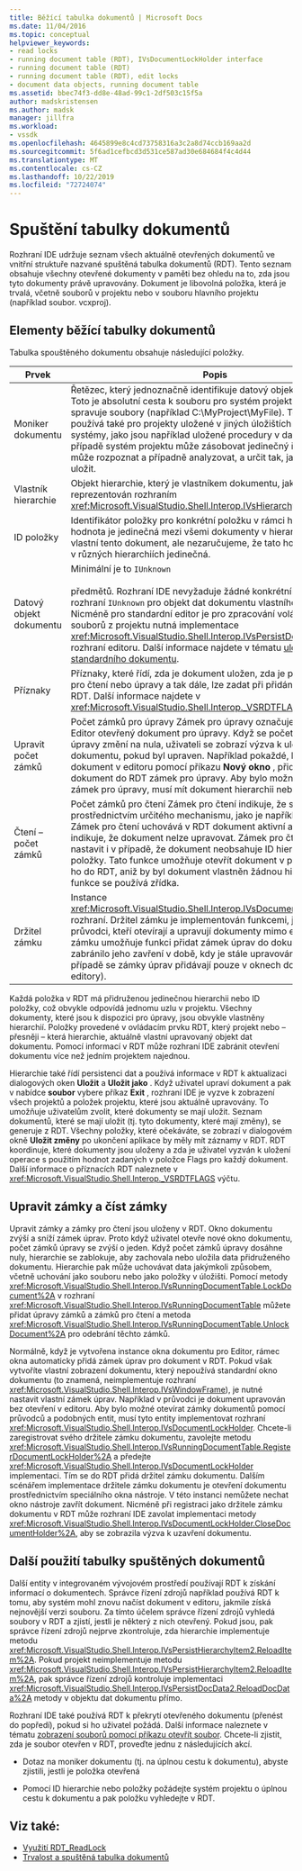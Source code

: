 ```yaml
---
title: Běžící tabulka dokumentů | Microsoft Docs
ms.date: 11/04/2016
ms.topic: conceptual
helpviewer_keywords:
- read locks
- running document table (RDT), IVsDocumentLockHolder interface
- running document table (RDT)
- running document table (RDT), edit locks
- document data objects, running document table
ms.assetid: bbec74f3-dd8e-48ad-99c1-2df503c15f5a
author: madskristensen
ms.author: madsk
manager: jillfra
ms.workload:
- vssdk
ms.openlocfilehash: 4645899e8c4cd73758316a3c2a8d74ccb169aa2d
ms.sourcegitcommit: 5f6ad1cefbcd3d531ce587ad30e684684f4c4d44
ms.translationtype: MT
ms.contentlocale: cs-CZ
ms.lasthandoff: 10/22/2019
ms.locfileid: "72724074"
---
```

# <a name="running-document-table"></a>Spuštění tabulky dokumentů
Rozhraní IDE udržuje seznam všech aktuálně otevřených dokumentů ve vnitřní struktuře nazvané spuštěná tabulka dokumentů (RDT). Tento seznam obsahuje všechny otevřené dokumenty v paměti bez ohledu na to, zda jsou tyto dokumenty právě upravovány. Dokument je libovolná položka, která je trvalá, včetně souborů v projektu nebo v souboru hlavního projektu (například soubor. vcxproj).

## <a name="elements-of-the-running-document-table"></a>Elementy běžící tabulky dokumentů
 Tabulka spouštěného dokumentu obsahuje následující položky.

|Prvek|Popis|
|-------------|-----------------|
|Moniker dokumentu|Řetězec, který jednoznačně identifikuje datový objekt dokumentu. Toto je absolutní cesta k souboru pro systém projektu, který spravuje soubory (například C:\MyProject\MyFile). Tento řetězec se používá také pro projekty uložené v jiných úložištích než souborové systémy, jako jsou například uložené procedury v databázi. V tomto případě systém projektu může zásobovat jedinečný řetězec, který může rozpoznat a případně analyzovat, a určit tak, jak dokument uložit.|
|Vlastník hierarchie|Objekt hierarchie, který je vlastníkem dokumentu, jak je reprezentován rozhraním <xref:Microsoft.VisualStudio.Shell.Interop.IVsHierarchy>.|
|ID položky|Identifikátor položky pro konkrétní položku v rámci hierarchie. Tato hodnota je jedinečná mezi všemi dokumenty v hierarchii, které vlastní tento dokument, ale nezaručujeme, že tato hodnota nebude v různých hierarchiích jedinečná.|
|Datový objekt dokumentu|Minimální je to `IUnknown`<br /><br /> předmětů. Rozhraní IDE nevyžaduje žádné konkrétní rozhraní mimo rozhraní `IUnknown` pro objekt dat dokumentu vlastního editoru. Nicméně pro standardní editor je pro zpracování volání trvalosti souborů z projektu nutná implementace <xref:Microsoft.VisualStudio.Shell.Interop.IVsPersistDocData2> rozhraní editoru. Další informace najdete v tématu [uložení standardního dokumentu](../../extensibility/internals/saving-a-standard-document.md).|
|Příznaky|Příznaky, které řídí, zda je dokument uložen, zda je použit zámek pro čtení nebo úpravy a tak dále, lze zadat při přidání položek do RDT. Další informace najdete v <xref:Microsoft.VisualStudio.Shell.Interop._VSRDTFLAGS> výčtu.|
|Upravit počet zámků|Počet zámků pro úpravy Zámek pro úpravy označuje, že má některý Editor otevřený dokument pro úpravy. Když se počet zámků pro úpravy změní na nula, uživateli se zobrazí výzva k uložení dokumentu, pokud byl upraven. Například pokaždé, když otevřete dokument v editoru pomocí příkazu **Nový okno** , přidá se pro tento dokument do RDT zámek pro úpravy. Aby bylo možné nastavit zámek pro úpravy, musí mít dokument hierarchii nebo ID položky.|
|Čtení – počet zámků|Počet zámků pro čtení Zámek pro čtení indikuje, že se dokument čte prostřednictvím určitého mechanismu, jako je například Průvodce. Zámek pro čtení uchovává v RDT dokument aktivní a zároveň indikuje, že dokument nelze upravovat. Zámek pro čtení můžete nastavit i v případě, že dokument neobsahuje ID hierarchie nebo položky. Tato funkce umožňuje otevřít dokument v paměti a zadat ho do RDT, aniž by byl dokument vlastněn žádnou hierarchií. Tato funkce se používá zřídka.|
|Držitel zámku|Instance <xref:Microsoft.VisualStudio.Shell.Interop.IVsDocumentLockHolder>ho rozhraní. Držitel zámku je implementován funkcemi, jako jsou průvodci, kteří otevírají a upravují dokumenty mimo editor. Držitel zámku umožňuje funkci přidat zámek úprav do dokumentu, aby se zabránilo jeho zavření v době, kdy je stále upravován. V normálním případě se zámky úprav přidávají pouze v oknech dokumentů (tj. editory).|

 Každá položka v RDT má přidruženou jedinečnou hierarchii nebo ID položky, což obvykle odpovídá jednomu uzlu v projektu. Všechny dokumenty, které jsou k dispozici pro úpravy, jsou obvykle vlastněny hierarchií. Položky provedené v ovládacím prvku RDT, který projekt nebo – přesněji – která hierarchie, aktuálně vlastní upravovaný objekt dat dokumentu. Pomocí informací v RDT může rozhraní IDE zabránit otevření dokumentu více než jedním projektem najednou.

 Hierarchie také řídí persistenci dat a používá informace v RDT k aktualizaci dialogových oken **Uložit** a **Uložit jako** . Když uživatel upraví dokument a pak v nabídce **soubor** vybere příkaz **Exit** , rozhraní IDE je vyzve k zobrazení všech projektů a položek projektu, které jsou aktuálně upravovány. To umožňuje uživatelům zvolit, které dokumenty se mají uložit. Seznam dokumentů, které se mají uložit (tj. tyto dokumenty, které mají změny), se generuje z RDT. Všechny položky, které očekáváte, se zobrazí v dialogovém okně **Uložit změny** po ukončení aplikace by měly mít záznamy v RDT. RDT koordinuje, které dokumenty jsou uloženy a zda je uživatel vyzván k uložení operace s použitím hodnot zadaných v položce Flags pro každý dokument. Další informace o příznacích RDT naleznete v <xref:Microsoft.VisualStudio.Shell.Interop._VSRDTFLAGS> výčtu.

## <a name="edit-locks-and-read-locks"></a>Upravit zámky a číst zámky
 Upravit zámky a zámky pro čtení jsou uloženy v RDT. Okno dokumentu zvýší a sníží zámek úprav. Proto když uživatel otevře nové okno dokumentu, počet zámků úpravy se zvýší o jeden. Když počet zámků úpravy dosáhne nuly, hierarchie se zablokuje, aby zachovala nebo uložila data přidruženého dokumentu. Hierarchie pak může uchovávat data jakýmkoli způsobem, včetně uchování jako souboru nebo jako položky v úložišti. Pomocí metody <xref:Microsoft.VisualStudio.Shell.Interop.IVsRunningDocumentTable.LockDocument%2A> v rozhraní <xref:Microsoft.VisualStudio.Shell.Interop.IVsRunningDocumentTable> můžete přidat úpravy zámků a zámků pro čtení a metoda <xref:Microsoft.VisualStudio.Shell.Interop.IVsRunningDocumentTable.UnlockDocument%2A> pro odebrání těchto zámků.

 Normálně, když je vytvořena instance okna dokumentu pro Editor, rámec okna automaticky přidá zámek úprav pro dokument v RDT. Pokud však vytvoříte vlastní zobrazení dokumentu, který nepoužívá standardní okno dokumentu (to znamená, neimplementuje rozhraní <xref:Microsoft.VisualStudio.Shell.Interop.IVsWindowFrame>), je nutné nastavit vlastní zámek úprav. Například v průvodci je dokument upravován bez otevření v editoru. Aby bylo možné otevírat zámky dokumentů pomocí průvodců a podobných entit, musí tyto entity implementovat rozhraní <xref:Microsoft.VisualStudio.Shell.Interop.IVsDocumentLockHolder>. Chcete-li zaregistrovat svého držitele zámku dokumentu, zavolejte metodu <xref:Microsoft.VisualStudio.Shell.Interop.IVsRunningDocumentTable.RegisterDocumentLockHolder%2A> a předejte <xref:Microsoft.VisualStudio.Shell.Interop.IVsDocumentLockHolder> implementaci. Tím se do RDT přidá držitel zámku dokumentu. Dalším scénářem implementace držitele zámku dokumentu je otevření dokumentu prostřednictvím speciálního okna nástroje. V této instanci nemůžete nechat okno nástroje zavřít dokument. Nicméně při registraci jako držitele zámku dokumentu v RDT může rozhraní IDE zavolat implementaci metody <xref:Microsoft.VisualStudio.Shell.Interop.IVsDocumentLockHolder.CloseDocumentHolder%2A>, aby se zobrazila výzva k uzavření dokumentu.

## <a name="other-uses-of-the-running-document-table"></a>Další použití tabulky spuštěných dokumentů
 Další entity v integrovaném vývojovém prostředí používají RDT k získání informací o dokumentech. Správce řízení zdrojů například používá RDT k tomu, aby systém mohl znovu načíst dokument v editoru, jakmile získá nejnovější verzi souboru. Za tímto účelem správce řízení zdrojů vyhledá soubory v RDT a zjistí, jestli je některý z nich otevřený. Pokud jsou, pak správce řízení zdrojů nejprve zkontroluje, zda hierarchie implementuje metodu <xref:Microsoft.VisualStudio.Shell.Interop.IVsPersistHierarchyItem2.ReloadItem%2A>. Pokud projekt neimplementuje metodu <xref:Microsoft.VisualStudio.Shell.Interop.IVsPersistHierarchyItem2.ReloadItem%2A>, pak správce řízení zdrojů kontroluje implementaci <xref:Microsoft.VisualStudio.Shell.Interop.IVsPersistDocData2.ReloadDocData%2A> metody v objektu dat dokumentu přímo.

 Rozhraní IDE také používá RDT k překrytí otevřeného dokumentu (přenést do popředí), pokud si ho uživatel požádá. Další informace naleznete v tématu [zobrazení souborů pomocí příkazu otevřít soubor](../../extensibility/internals/displaying-files-by-using-the-open-file-command.md). Chcete-li zjistit, zda je soubor otevřen v RDT, proveďte jednu z následujících akcí.

- Dotaz na moniker dokumentu (tj. na úplnou cestu k dokumentu), abyste zjistili, jestli je položka otevřená

- Pomocí ID hierarchie nebo položky požádejte systém projektu o úplnou cestu k dokumentu a pak položku vyhledejte v RDT.

## <a name="see-also"></a>Viz také:
- [Využití RDT_ReadLock](../../extensibility/internals/rdt-readlock-usage.md)
- [Trvalost a spuštěná tabulka dokumentů](../../extensibility/internals/persistence-and-the-running-document-table.md)